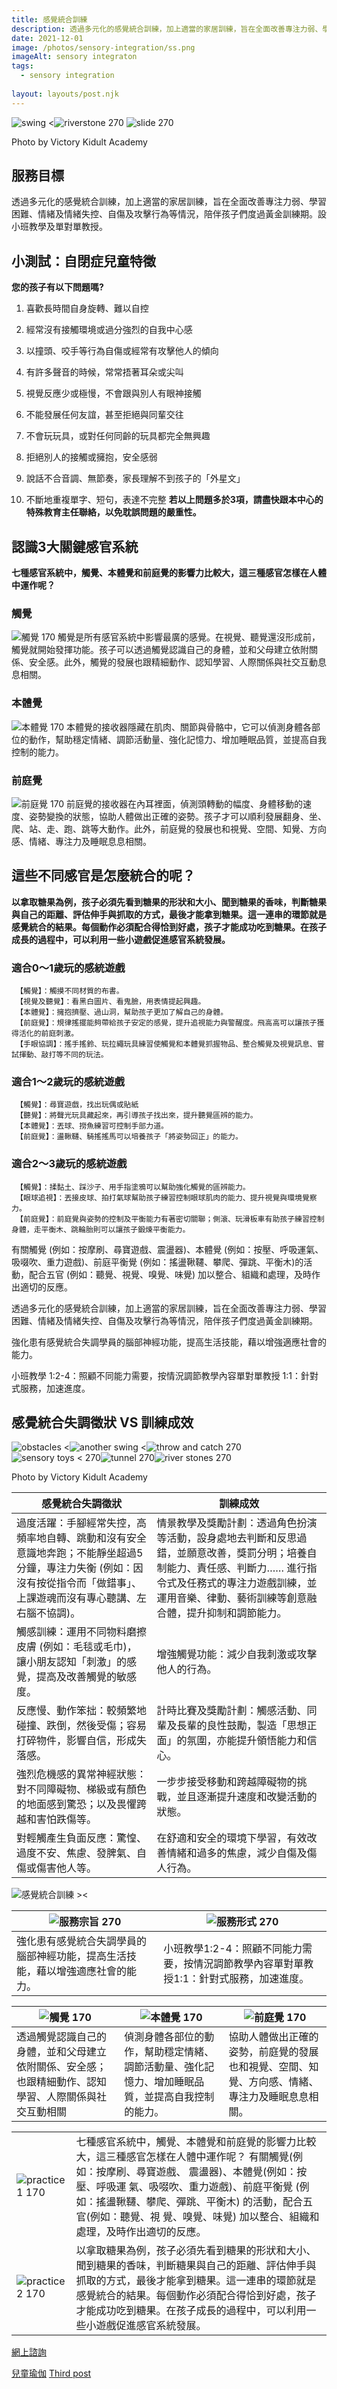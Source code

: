 ```yaml
---
title: 感覺統合訓練
description: 透過多元化的感覺統合訓練，加上適當的家居訓練，旨在全面改善專注力弱、學習困難、情緒及情緒失控、自傷及攻擊行為等情況，陪伴孩子們度過黃金訓練期。設小班教學及單對單教授。
date: 2021-12-01
image: /photos/sensory-integration/ss.png
imageAlt: sensory integraton
tags:
  - sensory integration
  
layout: layouts/post.njk
---
```


![swing <](/photos/sensory-integration/ss.png)![riverstone 270](/photos/sensory-integration/ss2.png)  ![slide 270](/photos/sensory-integration/ss1.png)
<figcaption>Photo by Victory Kidult Academy</figcaption>

## 服務目標
透過多元化的感覺統合訓練，加上適當的家居訓練，旨在全面改善專注力弱、學習困難、情緒及情緒失控、自傷及攻擊行為等情況，陪伴孩子們度過黃金訓練期。設小班教學及單對單教授。
## 小測試：自閉症兒童特徵
**您的孩子有以下問題嗎?**
1. 喜歡長時間自身旋轉、難以自控

2. 經常沒有接觸環境或過分強烈的自我中心感

3. 以撞頭、咬手等行為自傷或經常有攻擊他人的傾向

4. 有許多聲音的時候，常常捂著耳朵或尖叫

5. 視覺反應少或極慢，不會跟與別人有眼神接觸

6. 不能發展任何友誼，甚至拒絕與同輩交往

7. 不會玩玩具，或對任何同齡的玩具都完全無興趣

8. 拒絕別人的接觸或擁抱，安全感弱

9. 說話不合音調、無節奏，家長理解不到孩子的「外星文」

10. 不斷地重複單字、短句，表達不完整
**若以上問題多於3項，請盡快跟本中心的特殊教育主任聯絡，以免耽誤問題的嚴重性。**

## 認識3大關鍵感官系統
**七種感官系統中，觸覺、本體覺和前庭覺的影響力比較大，這三種感官怎樣在人體中運作呢？**

### 觸覺
![觸覺 170](/photos/sensory-integration/ss3.jpg)
觸覺是所有感官系統中影響最廣的感覺。在視覺、聽覺還沒形成前，觸覺就開始發揮功能。孩子可以透過觸覺認識自己的身體，並和父母建立依附關係、安全感。此外，觸覺的發展也跟精細動作、認知學習、人際關係與社交互動息息相關。

### 本體覺
![本體覺 170](/photos/sensory-integration/ss5.png)
本體覺的接收器隱藏在肌肉、關節與骨骼中，它可以偵測身體各部位的動作，幫助穩定情緒、調節活動量、強化記憶力、增加睡眠品質，並提高自我控制的能力。

### 前庭覺
![前庭覺 170](/photos/sensory-integration/ss6.jfif)
前庭覺的接收器在內耳裡面，偵測頭轉動的幅度、身體移動的速度、姿勢變換的狀態，協助人體做出正確的姿勢。孩子才可以順利發展翻身、坐、爬、站、走、跑、跳等大動作。此外，前庭覺的發展也和視覺、空間、知覺、方向感、情緒、專注力及睡眠息息相關。

## 這些不同感官是怎麼統合的呢？
**以拿取糖果為例，孩子必須先看到糖果的形狀和大小、聞到糖果的香味，判斷糖果與自己的距離、評估伸手與抓取的方式，最後才能拿到糖果。這一連串的環節就是感覺統合的結果。每個動作必須配合得恰到好處，孩子才能成功吃到糖果。在孩子成長的過程中，可以利用一些小遊戲促進感官系統發展。**

### 適合0～1歲玩的感統遊戲
```diff-js
 【觸覺】：觸摸不同材質的布書。
 【視覺及聽覺】：看黑白圖片、看鬼臉，用表情提起興趣。
 【本體覺】：擁抱擠壓、過山洞，幫助孩子更加了解自己的身體。
 【前庭覺】：規律搖擺能夠帶給孩子安定的感覺，提升追視能力與警醒度。飛高高可以讓孩子獲得活化的前庭刺激。
 【手眼協調】：搖手搖鈴、玩拉繩玩具練習使觸覺和本體覺抓握物品、整合觸覺及視覺訊息、嘗試揮動、敲打等不同的玩法。
```
### 適合1～2歲玩的感統遊戲
```diff-js
 【觸覺】：尋寶遊戲，找出玩偶或貼紙
 【聽覺】：將聲光玩具藏起來，再引導孩子找出來，提升聽覺區辨的能力。
 【本體覺】：丟球、撈魚練習可控制手部力道。
 【前庭覺】：盪鞦韆、騎搖搖馬可以培養孩子「將姿勢回正」的能力。
```
### 適合2～3歲玩的感統遊戲
```diff-js
 【觸覺】：揉黏土、踩沙子、用手指塗鴉可以幫助強化觸覺的區辨能力。
 【眼球追視】：丟接皮球、拍打氣球幫助孩子練習控制眼球肌肉的能力、提升視覺與環境覺察力。
 【前庭覺】：前庭覺與姿勢的控制及平衡能力有著密切關聯；側滾、玩滑板車有助孩子練習控制身體，走平衡木、跳輪胎則可以讓孩子鍛煉平衡能力。
```
有關觸覺 (例如：按摩刷、尋寶遊戲、震盪器)、本體覺 (例如：按壓、呼吸運氣、吸啜吹、重力遊戲)、前庭平衡覺 (例如：搖盪鞦韆、攀爬、彈跳、平衡木)的活動，配合五官 (例如：聽覺、視覺、嗅覺、味覺) 加以整合、組織和處理，及時作出適切的反應。

透過多元化的感覺統合訓練，加上適當的家居訓練，旨在全面改善專注力弱、學習困難、情緒及情緒失控、自傷及攻擊行為等情況，陪伴孩子們度過黃金訓練期。

強化患有感覺統合失調學員的腦部神經功能，提高生活技能，藉以增強適應社會的能力。

小班教學 1:2-4：照顧不同能力需要，按情況調節教學內容單對單教授 1:1：針對式服務，加速進度。

## 感覺統合失調徵狀 VS 訓練成效

![obstacles <](/photos/sensory-integration/ss7.png)![another swing <](/photos/sensory-integration/ss8.png)![throw and catch 270](/photos/sensory-integration/ssd.png)
![sensory toys < 270](/photos/sensory-integration/ss9.png)![tunnel 270](/photos/sensory-integration/ssb.png)![river stones 270](/photos/sensory-integration/ssc.png)

<figcaption>Photo by Victory Kidult Academy</figcaption>

| 感覺統合失調徵狀  | 訓練成效  |
| --- | --- |
| 過度活躍：手腳經常失控，高頻率地自轉、跳動和沒有安全意識地奔跑；不能靜坐超過5分鐘，專注力失衡 (例如：因沒有按從指令而「做錯事」、上課遊魂而沒有專心聽講、左右腦不協調)。 | 情景教學及獎勵計劃：透過角色扮演等活動，設身處地去判斷和反思過錯，並願意改善，獎罰分明；培養自制能力、責任感、判斷力…… 進行指令式及任務式的專注力遊戲訓練，並運用音樂、律動、藝術訓練等創意融合體，提升抑制和調節能力。 |
| 觸感訓練：運用不同物料磨擦皮膚 (例如：毛毯或毛巾)，讓小朋友認知「刺激」的感覺，提高及改善觸覺的敏感度。 | 增強觸覺功能：減少自我刺激或攻擊他人的行為。  |
| 反應慢、動作笨拙：較頻繁地碰撞、跌倒，然後受傷；容易打碎物件，影響自信，形成失落感。  | 計時比賽及獎勵計劃：觸感活動、同輩及長輩的良性鼓勵，製造「思想正面」的氛圍，亦能提升領悟能力和信心。  |
| 強烈危機感的異常神經狀態：對不同障礙物、梯級或有顏色的地面感到驚恐；以及畏懼跨越和害怕跌傷等。  | 一步步接受移動和跨越障礙物的挑戰，並且逐漸提升速度和改變活動的狀態。  |
| 對輕觸產生負面反應：驚惶、過度不安、焦慮、發脾氣、自傷或傷害他人等。  | 在舒適和安全的環境下學習，有效改善情緒和過多的焦慮，減少自傷及傷人行為。  |

![感覺統合訓練 ><](/photos/sensory-integration/sen1.png)

| ![服務宗旨 270](/photos/sensory-integration/sen5.png)  | ![服務形式 270](/photos/sensory-integration/sen6.png)  |
| --- | --- |
| 強化患有感覺統合失調學員的腦部神經功能，提高生活技能，藉以增強適應社會的能力。 | 小班教學1:2-4：照顧不同能力需要，按情況調節教學內容單對單教授1:1：針對式服務，加速進度。 |

| ![觸覺 170](/photos/sensory-integration/sen2.png) | ![本體覺 170](/photos/sensory-integration/sen3.png)  |  ![前庭覺 170](/photos/sensory-integration/sen3.png) |
| --- | --- | --- |
| 透過觸覺認識自己的身體，並和父母建立依附關係、安全感；也跟精細動作、認知學習、人際關係與社交互動相關 | 偵測身體各部位的動作，幫助穩定情緒、調節活動量、強化記憶力、增加睡眠品質，並提高自我控制的能力。 | 協助人體做出正確的姿勢，前庭覺的發展也和視覺、空間、知覺、方向感、情緒、專注力及睡眠息息相關。 |

|   |   |
| --- | --- |
| ![practice1 170](/photos/sensory-integration/sen7.png)  | 七種感官系統中，觸覺、本體覺和前庭覺的影響力比較大，這三種感官怎樣在人體中運作呢？  有關觸覺(例如：按摩刷、尋寶遊戲、 震盪器)、本體覺(例如：按壓、呼吸運 氣、吸啜吹、重力遊戲)、前庭平衡覺 (例如：搖盪鞦韆、攀爬、彈跳、平衡木) 的活動，配合五官(例如：聽覺、視 覺、嗅覺、味覺) 加以整合、組織和 處理，及時作出適切的反應。 |
| ![practice2 170](/photos/sensory-integration/sen8.png)  | 以拿取糖果為例，孩子必須先看到糖果的形狀和大小、聞到糖果的香味，判斷糖果與自己的距離、評估伸手與抓取的方式，最後才能拿到糖果。這一連串的環節就是感覺統合的結果。每個動作必須配合得恰到好處，孩子才能成功吃到糖果。在孩子成長的過程中，可以利用一些小遊戲促進感官系統發展。 |

<a href="https://bit.ly/3wxJa1P" class="button">網上諮詢</a>

<a href="{{ '/posts/兒童瑜伽/' | url }}">兒童瑜伽</a>
<a href="{{ '/posts/thirdpost/' | url }}">Third post</a>
